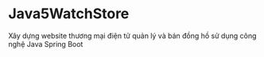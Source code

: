 # Java5WatchStore
Xây dựng website thương mại điện tử quản lý và bán đồng hồ sử dụng công nghệ Java Spring Boot
